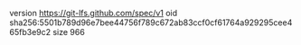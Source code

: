 version https://git-lfs.github.com/spec/v1
oid sha256:5501b789d96e7bee44756f789c672ab83ccf0cf61764a929295cee465fb3e9c2
size 966
